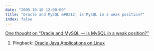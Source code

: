 ```yaml
---
date: "2005-10-18 12:00:00"
title: "Oracle and MySQL &#8212; is MySQL in a weak position?"
index: false
---
```


[One thought on &ldquo;Oracle and MySQL &#8212; is MySQL in a weak position?&rdquo;](/lemire/blog/2005/10-18-oracle-and-mysql-is-mysql-in-a-weak-position)

<ol class="comment-list">
<li id="comment-49623" class="pingback even thread-even depth-1">
<div class="comment-body">
Pingback: <a href="https://lemire.me/blog/2005/10/20/oracle-java-applications-on-linux/" class="url" rel="ugc">Oracle Java Applications on Linux</a> </div>
</li>
</ol>
